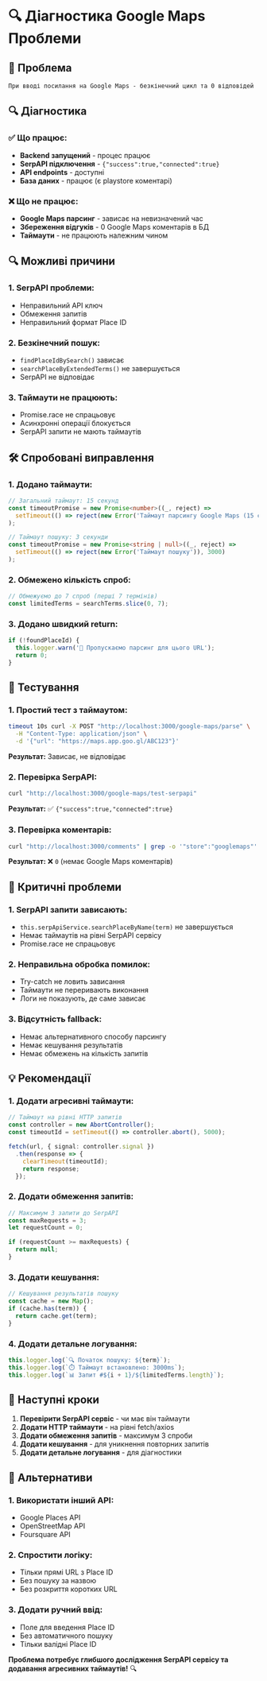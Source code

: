 # 🔍 Діагностика Google Maps Проблеми

## 🐛 Проблема
```
При вводі посилання на Google Maps - безкінечний цикл та 0 відповідей
```

## 🔍 Діагностика

### ✅ Що працює:
- **Backend запущений** - процес працює
- **SerpAPI підключення** - `{"success":true,"connected":true}`
- **API endpoints** - доступні
- **База даних** - працює (є playstore коментарі)

### ❌ Що не працює:
- **Google Maps парсинг** - зависає на невизначений час
- **Збереження відгуків** - 0 Google Maps коментарів в БД
- **Таймаути** - не працюють належним чином

## 🔍 Можливі причини

### 1. **SerpAPI проблеми:**
- Неправильний API ключ
- Обмеження запитів
- Неправильний формат Place ID

### 2. **Безкінечний пошук:**
- `findPlaceIdBySearch()` зависає
- `searchPlaceByExtendedTerms()` не завершується
- SerpAPI не відповідає

### 3. **Таймаути не працюють:**
- Promise.race не спрацьовує
- Асинхронні операції блокується
- SerpAPI запити не мають таймаутів

## 🛠️ Спробовані виправлення

### 1. **Додано таймаути:**
```typescript
// Загальний таймаут: 15 секунд
const timeoutPromise = new Promise<number>((_, reject) => 
  setTimeout(() => reject(new Error('Таймаут парсингу Google Maps (15 секунд)')), 15000)
);

// Таймаут пошуку: 3 секунди
const timeoutPromise = new Promise<string | null>((_, reject) => 
  setTimeout(() => reject(new Error('Таймаут пошуку')), 3000)
);
```

### 2. **Обмежено кількість спроб:**
```typescript
// Обмежуємо до 7 спроб (перші 7 термінів)
const limitedTerms = searchTerms.slice(0, 7);
```

### 3. **Додано швидкий return:**
```typescript
if (!foundPlaceId) {
  this.logger.warn('🚫 Пропускаємо парсинг для цього URL');
  return 0;
}
```

## 🧪 Тестування

### 1. **Простий тест з таймаутом:**
```bash
timeout 10s curl -X POST "http://localhost:3000/google-maps/parse" \
  -H "Content-Type: application/json" \
  -d '{"url": "https://maps.app.goo.gl/ABC123"}'
```
**Результат:** Зависає, не відповідає

### 2. **Перевірка SerpAPI:**
```bash
curl "http://localhost:3000/google-maps/test-serpapi"
```
**Результат:** ✅ `{"success":true,"connected":true}`

### 3. **Перевірка коментарів:**
```bash
curl "http://localhost:3000/comments" | grep -o '"store":"googlemaps"' | wc -l
```
**Результат:** ❌ `0` (немає Google Maps коментарів)

## 🚨 Критичні проблеми

### 1. **SerpAPI запити зависають:**
- `this.serpApiService.searchPlaceByName(term)` не завершується
- Немає таймаутів на рівні SerpAPI сервісу
- Promise.race не спрацьовує

### 2. **Неправильна обробка помилок:**
- Try-catch не ловить зависання
- Таймаути не переривають виконання
- Логи не показують, де саме зависає

### 3. **Відсутність fallback:**
- Немає альтернативного способу парсингу
- Немає кешування результатів
- Немає обмежень на кількість запитів

## 💡 Рекомендації

### 1. **Додати агресивні таймаути:**
```typescript
// Таймаут на рівні HTTP запитів
const controller = new AbortController();
const timeoutId = setTimeout(() => controller.abort(), 5000);

fetch(url, { signal: controller.signal })
  .then(response => {
    clearTimeout(timeoutId);
    return response;
  });
```

### 2. **Додати обмеження запитів:**
```typescript
// Максимум 3 запити до SerpAPI
const maxRequests = 3;
let requestCount = 0;

if (requestCount >= maxRequests) {
  return null;
}
```

### 3. **Додати кешування:**
```typescript
// Кешування результатів пошуку
const cache = new Map();
if (cache.has(term)) {
  return cache.get(term);
}
```

### 4. **Додати детальне логування:**
```typescript
this.logger.log(`🔍 Початок пошуку: ${term}`);
this.logger.log(`⏱️ Таймаут встановлено: 3000ms`);
this.logger.log(`📊 Запит #${i + 1}/${limitedTerms.length}`);
```

## 🎯 Наступні кроки

1. **Перевірити SerpAPI сервіс** - чи має він таймаути
2. **Додати HTTP таймаути** - на рівні fetch/axios
3. **Додати обмеження запитів** - максимум 3 спроби
4. **Додати кешування** - для уникнення повторних запитів
5. **Додати детальне логування** - для діагностики

## 🚀 Альтернативи

### 1. **Використати інший API:**
- Google Places API
- OpenStreetMap API
- Foursquare API

### 2. **Спростити логіку:**
- Тільки прямі URL з Place ID
- Без пошуку за назвою
- Без розкриття коротких URL

### 3. **Додати ручний ввід:**
- Поле для введення Place ID
- Без автоматичного пошуку
- Тільки валідні Place ID

**Проблема потребує глибшого дослідження SerpAPI сервісу та додавання агресивних таймаутів!** 🔍
